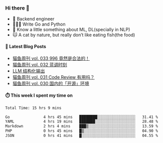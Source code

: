 ### Hi there 👋

- 🔧 Backend engineer
- 👨🏻‍💻 Write Go and Python
- 🔭 Know a little something about ML, DL(specially in NLP)
- 🐱 A cat by nature, but really don’t like eating fish(the food)

#### 📖 Latest Blog Posts
<!-- BLOG-POST-LIST:START -->
- [猫鱼周刊 vol. 033 996 竟然是合法的！](https://ameow.xyz/archives/weekly-033)
- [猫鱼周刊 vol. 032 蓝调时刻](https://ameow.xyz/archives/weekly-032)
- [LLM 结构化输出](https://ameow.xyz/archives/llm-structural-output)
- [猫鱼周刊 vol. 031 Code Review 有用吗？](https://ameow.xyz/archives/weekly-031)
- [猫鱼周刊 vol. 030 国内的「开源」环境](https://ameow.xyz/archives/weekly-030)
<!-- BLOG-POST-LIST:END -->

#### ⏱️ This week I spent my time on
<!--START_SECTION:waka-->

```txt
Total Time: 15 hrs 9 mins

Go               4 hrs 45 mins   ████████░░░░░░░░░░░░░░░░░   31.41 %
YAML             4 hrs 19 mins   ███████░░░░░░░░░░░░░░░░░░   28.48 %
Markdown         2 hrs 4 mins    ███▒░░░░░░░░░░░░░░░░░░░░░   13.59 %
PHP              0 hrs 45 mins   █▒░░░░░░░░░░░░░░░░░░░░░░░   04.90 %
JSON             0 hrs 41 mins   █░░░░░░░░░░░░░░░░░░░░░░░░   04.55 %
```

<!--END_SECTION:waka-->

<!--
**LeslieLeung/LeslieLeung** is a ✨ _special_ ✨ repository because its `README.md` (this file) appears on your GitHub profile.

Here are some ideas to get you started:

- 🔭 I’m currently working on ...
- 🌱 I’m currently learning ...
- 👯 I’m looking to collaborate on ...
- 🤔 I’m looking for help with ...
- 💬 Ask me about ...
- 📫 How to reach me: ...
- 😄 Pronouns: ...
- ⚡ Fun fact: ...
-->
